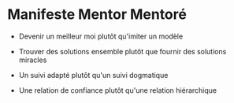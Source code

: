 # Manifeste Mentor Mentoré

- Devenir un meilleur moi plutôt qu'imiter un modèle

- Trouver des solutions ensemble plutôt que fournir des solutions miracles

- Un suivi adapté plutôt qu'un suivi dogmatique

- Une relation de confiance plutôt qu'une relation hiérarchique
